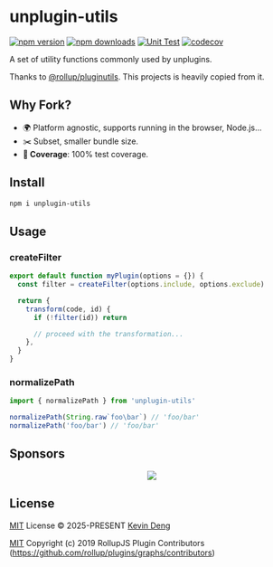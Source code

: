 # unplugin-utils

[![npm version][npm-version-src]][npm-version-href]
[![npm downloads][npm-downloads-src]][npm-downloads-href]
[![Unit Test][unit-test-src]][unit-test-href]
[![codecov][codecov-src]][codecov-href]

A set of utility functions commonly used by unplugins.

Thanks to [@rollup/pluginutils](https://github.com/rollup/plugins/tree/master/packages/pluginutils). This projects is heavily copied from it.

## Why Fork?

- 🌍 Platform agnostic, supports running in the browser, Node.js...
- ✂️ Subset, smaller bundle size.
- **💯 Coverage**: 100% test coverage.

## Install

```bash
npm i unplugin-utils
```

## Usage

### createFilter

```ts
export default function myPlugin(options = {}) {
  const filter = createFilter(options.include, options.exclude)

  return {
    transform(code, id) {
      if (!filter(id)) return

      // proceed with the transformation...
    },
  }
}
```

### normalizePath

```ts
import { normalizePath } from 'unplugin-utils'

normalizePath(String.raw`foo\bar`) // 'foo/bar'
normalizePath('foo/bar') // 'foo/bar'
```

## Sponsors

<p align="center">
  <a href="https://cdn.jsdelivr.net/gh/sxzz/sponsors/sponsors.svg">
    <img src='https://cdn.jsdelivr.net/gh/sxzz/sponsors/sponsors.svg'/>
  </a>
</p>

## License

[MIT](./LICENSE) License © 2025-PRESENT [Kevin Deng](https://github.com/sxzz)

[MIT](./LICENSE) Copyright (c) 2019 RollupJS Plugin Contributors (https://github.com/rollup/plugins/graphs/contributors)

<!-- Badges -->

[npm-version-src]: https://img.shields.io/npm/v/unplugin-utils.svg
[npm-version-href]: https://npmjs.com/package/unplugin-utils
[npm-downloads-src]: https://img.shields.io/npm/dm/unplugin-utils
[npm-downloads-href]: https://www.npmcharts.com/compare/unplugin-utils?interval=30
[unit-test-src]: https://github.com/sxzz/unplugin-utils/actions/workflows/unit-test.yml/badge.svg
[unit-test-href]: https://github.com/sxzz/unplugin-utils/actions/workflows/unit-test.yml
[codecov-src]: https://codecov.io/gh/sxzz/unplugin-utils/graph/badge.svg?token=VDWXCPSL1O
[codecov-href]: https://codecov.io/gh/sxzz/unplugin-utils
